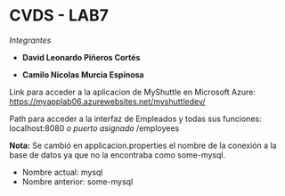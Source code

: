 # CVDS - LAB7
*Integrantes*

- **David Leonardo Piñeros Cortés**

- **Camilo Nicolas Murcia Espinosa**

Link para acceder a la aplicacion de MyShuttle en Microsoft Azure: https://myapplab06.azurewebsites.net/myshuttledev/

Path para acceder a la interfaz de Empleados y todas sus funciones: localhost:8080 *o puerto asignado* /employees

**Nota:** Se cambió en applicacion.properties el nombre de la conexión a la base de datos ya que no la encontraba como some-mysql.

- Nombre actual: mysql
- Nombre anterior: some-mysql
